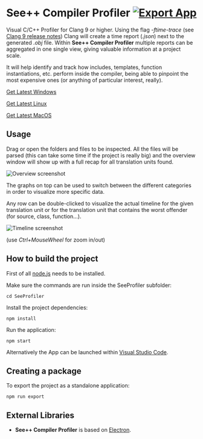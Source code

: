 

# See++ Compiler Profiler [![Export App](https://github.com/Viladoman/SeeProfiler/workflows/Export%20App/badge.svg)](https://github.com/Viladoman/SeeProfiler/actions) 

Visual C/C++ Profiler for Clang 9 or higher. Using the flag *-ftime-trace* (see [Clang 9 release notes](https://releases.llvm.org/9.0.0/tools/clang/docs/ReleaseNotes.html#id7)) Clang will create a time report (*.json*) next to the generated *.obj* file. Within **See++ Compiler Profiler** multiple reports can be aggregated in one single view, giving valuable information at a project scale.

It will help identify and track how includes, templates, function instantiations, etc. perform inside the compiler, being able to pinpoint the most expensive ones (or anything of particular interest, really).

[Get Latest Windows](https://github.com/Viladoman/SeeProfiler/releases/latest/download/SeeProfiler-Windows.zip)

[Get Latest Linux](https://github.com/Viladoman/SeeProfiler/releases/latest/download/SeeProfiler-Linux.zip)

[Get Latest MacOS](https://github.com/Viladoman/SeeProfiler/releases/latest/download/SeeProfiler-macOS.zip)

## Usage

Drag or open the folders and files to be inspected. All the files will be parsed (this can take some time if the project is really big) and the overview window will show up with a full recap for all translation units found.

![Overview screenshot](https://github.com/Viladoman/SeeProfiler/wiki/images/overviewScreenshot.png?raw=true)

The graphs on top can be used to switch between the different categories in order to visualize more specific data. 

Any row can be double-clicked to visualize the actual timeline for the given translation unit or for the translation unit that contains the worst offender (for source, class, function...).

![Timeline screenshot](https://github.com/Viladoman/SeeProfiler/wiki/images/timelineScreenshot.png?raw=true)

(use *Ctrl+MouseWheel* for zoom in/out)

## How to build the project

First of all [node.js](https://nodejs.org/) needs to be installed. 

Make sure the commands are run inside the SeeProfiler subfolder:

```
cd SeeProfiler
```

Install the project dependencies:  

```
npm install
```

Run the application:

```
npm start
```

Alternatively the App can be launched within [Visual Studio Code](https://code.visualstudio.com/). 

## Creating a package

To export the project as a standalone application:

```
npm run export
```

## External Libraries

- **See++ Compiler Profiler** is based on [Electron](https://www.electronjs.org/). 
